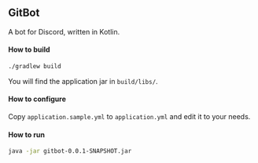 ## GitBot
A bot for Discord, written in Kotlin.

#### How to build
```bash
./gradlew build
```
You will find the application jar in `build/libs/`.

#### How to configure
Copy `application.sample.yml` to `application.yml` and edit it to your needs.

#### How to run
```bash
java -jar gitbot-0.0.1-SNAPSHOT.jar
```
